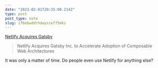 ```yaml
---
date: "2023-02-01T20:35:00.214Z"
type: post 
post_type: note
slug: if6ebwddrhdwyssxf75mks
---
```

 [Netlify Acquires Gatsby](https://www.netlify.com/press/netlify-acquires-gatsby-inc-to-accelerate-adoption-of-composable-web-architectures/)

> Netlify Acquires Gatsby Inc. to Accelerate Adoption of Composable Web Architectures

It was only a matter of time. Do people even use Netlify for anything else?